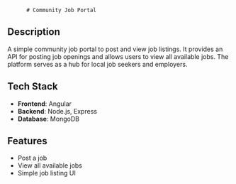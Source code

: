           # Community Job Portal

## Description

A simple community job portal to post and view job listings. It provides an API for posting job openings and allows users to view all available jobs. The platform serves as a hub for local job seekers and employers.

## Tech Stack

- **Frontend**: Angular
- **Backend**: Node.js, Express
- **Database**: MongoDB

## Features

- Post a job
- View all available jobs
- Simple job listing UI
